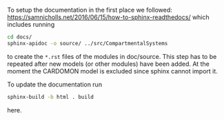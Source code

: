 To setup the documentation in the first place we followed: https://samnicholls.net/2016/06/15/how-to-sphinx-readthedocs/
which includes running 
```bash
cd docs/
sphinx-apidoc -o source/ ../src/CompartmentalSystems
```
to create the ```*.rst``` files of the modules in doc/source.
This step has to be repeated after new models (or other modules) have been added.
At the moment the CARDOMON model is excluded since sphinx cannot import it.


To update the documentation run 
```bash
sphinx-build -b html . build
```
here.
